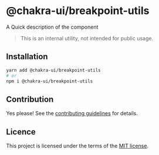 # @chakra-ui/breakpoint-utils

A Quick description of the component

> This is an internal utility, not intended for public usage.

## Installation

```sh
yarn add @chakra-ui/breakpoint-utils
# or
npm i @chakra-ui/breakpoint-utils
```

## Contribution

Yes please! See the
[contributing guidelines](https://github.com/chakra-ui/chakra-ui/blob/master/CONTRIBUTING.md)
for details.

## Licence

This project is licensed under the terms of the
[MIT license](https://github.com/chakra-ui/chakra-ui/blob/master/LICENSE).
